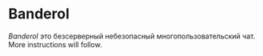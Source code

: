 # Banderol

*Banderol* это безсерверный небезопасный многопользовательский чат. More instructions will follow.

